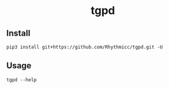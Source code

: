 <h1 style="text-align: center"> tgpd </h1>

## Install

```shell
pip3 install git+https://github.com/Rhythmicc/tgpd.git -U
```

## Usage

```shell
tgpd --help
```

